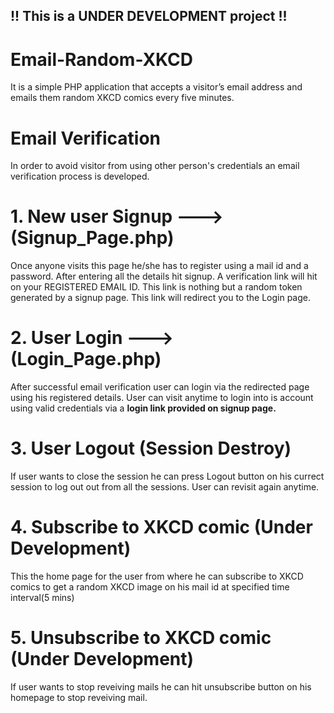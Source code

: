 ## !! This is a UNDER DEVELOPMENT project !!
# Email-Random-XKCD 
It is a simple PHP application that accepts a visitor’s email address and emails them random XKCD comics every five minutes.
# Email Verification
In order to avoid visitor from using other person's credentials an email verification process is developed.
# 1. New user Signup ---> (Signup_Page.php)
Once anyone visits this page he/she has to register using a mail id and a password. After entering all the details hit signup. A verification link will hit on your REGISTERED EMAIL ID. This link is nothing but a random token generated by a signup page. This link will redirect you to the Login page.
# 2. User Login ---> (Login_Page.php)
After successful email verification user can login via the redirected page using his registered details. User can visit anytime to login into is account using valid credentials via a **login link provided on signup page.**
# 3. User Logout (Session Destroy)
If user wants to close the session he can press Logout button on his currect session to log out out from all the sessions. User can revisit again anytime.
# 4. Subscribe to XKCD comic (Under Development)
This the home page for the user from where he can subscribe to XKCD comics to get a random XKCD image on his mail id at specified time interval(5 mins)
# 5. Unsubscribe to XKCD comic (Under Development)
If user wants to stop reveiving mails he can hit unsubscribe button on his homepage to stop reveiving mail.
 
